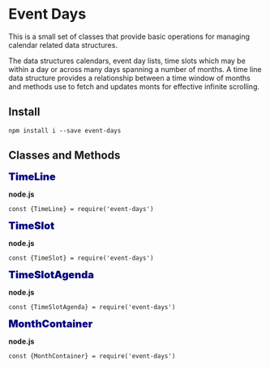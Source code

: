 # Event Days

This is a small set of classes that provide basic operations for managing calendar related data structures.


The data structures calendars, event day lists, time slots which may be within a day or across many days spanning a number of months. A time line data structure provides a relationship between a time window of months and methods use to fetch and updates monts for effective infinite scrolling.

## Install 

```
npm install i --save event-days
```

## Classes and Methods

<span style="color:navy;font-weight:900;font-size:20px" >
TimeLine
</span>

**node.js**
```
const {TimeLine} = require('event-days')
```


<strong style="color:navy;font-weight:900;font-size:20px" >
TimeSlot
</strong>

**node.js**
```
const {TimeSlot} = require('event-days')
```


<strong style="color:navy;font-weight:900;font-size:20px" >
TimeSlotAgenda
</strong>

**node.js**
```
const {TimeSlotAgenda} = require('event-days')
```



<strong style="color:navy;font-weight:900;font-size:20px" >
MonthContainer
</strong>

**node.js**
```
const {MonthContainer} = require('event-days')
```




